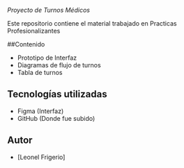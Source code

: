 *Proyecto de Turnos Médicos*

Este repositorio contiene el material trabajado en Practicas Profesionalizantes 

##Contenido

- Prototipo de Interfaz
- Diagramas de flujo de turnos
- Tabla de turnos

## Tecnologías utilizadas

- Figma (Interfaz)
- GitHub (Donde fue subido)

## Autor

- [Leonel Frigerio]

